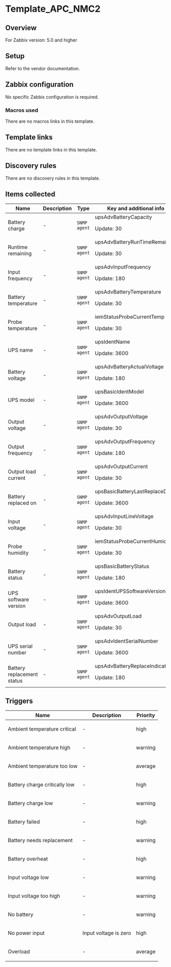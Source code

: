 # Template_APC_NMC2

## Overview

For Zabbix version: 5.0 and higher

## Setup

Refer to the vendor documentation.

## Zabbix configuration

No specific Zabbix configuration is required.

### Macros used

There are no macros links in this template.

## Template links

There are no template links in this template.

## Discovery rules

There are no discovery rules in this template.

## Items collected

|Name|Description|Type|Key and additional info|
|----|-----------|----|----|
|Battery charge|<p>-</p>|`SNMP agent`|upsAdvBatteryCapacity<p>Update: 30</p>|
|Runtime remaining|<p>-</p>|`SNMP agent`|upsAdvBatteryRunTimeRemaining<p>Update: 30</p>|
|Input frequency|<p>-</p>|`SNMP agent`|upsAdvInputFrequency<p>Update: 180</p>|
|Battery temperature|<p>-</p>|`SNMP agent`|upsAdvBatteryTemperature<p>Update: 30</p>|
|Probe temperature|<p>-</p>|`SNMP agent`|iemStatusProbeCurrentTemp<p>Update: 30</p>|
|UPS name|<p>-</p>|`SNMP agent`|upsIdentName<p>Update: 3600</p>|
|Battery voltage|<p>-</p>|`SNMP agent`|upsAdvBatteryActualVoltage<p>Update: 180</p>|
|UPS model|<p>-</p>|`SNMP agent`|upsBasicIdentModel<p>Update: 3600</p>|
|Output voltage|<p>-</p>|`SNMP agent`|upsAdvOutputVoltage<p>Update: 30</p>|
|Output frequency|<p>-</p>|`SNMP agent`|upsAdvOutputFrequency<p>Update: 180</p>|
|Output load current|<p>-</p>|`SNMP agent`|upsAdvOutputCurrent<p>Update: 30</p>|
|Battery replaced on|<p>-</p>|`SNMP agent`|upsBasicBatteryLastReplaceDate<p>Update: 3600</p>|
|Input voltage|<p>-</p>|`SNMP agent`|upsAdvInputLineVoltage<p>Update: 30</p>|
|Probe humidity|<p>-</p>|`SNMP agent`|iemStatusProbeCurrentHumid<p>Update: 30</p>|
|Battery status|<p>-</p>|`SNMP agent`|upsBasicBatteryStatus<p>Update: 180</p>|
|UPS software version|<p>-</p>|`SNMP agent`|upsIdentUPSSoftwareVersion<p>Update: 3600</p>|
|Output load|<p>-</p>|`SNMP agent`|upsAdvOutputLoad<p>Update: 30</p>|
|UPS serial number|<p>-</p>|`SNMP agent`|upsAdvIdentSerialNumber<p>Update: 3600</p>|
|Battery replacement status|<p>-</p>|`SNMP agent`|upsAdvBatteryReplaceIndicator<p>Update: 180</p>|
## Triggers

|Name|Description|Priority|
|----|-----------|----|
|Ambient temperature critical|<p>-</p>|high|
|Ambient temperature high|<p>-</p>|warning|
|Ambient temperature too low|<p>-</p>|average|
|Battery charge critically low|<p>-</p>|high|
|Battery charge low|<p>-</p>|warning|
|Battery failed|<p>-</p>|high|
|Battery needs replacement|<p>-</p>|warning|
|Battery overheat|<p>-</p>|high|
|Input voltage low|<p>-</p>|warning|
|Input voltage too high|<p>-</p>|warning|
|No battery|<p>-</p>|warning|
|No power input|<p>Input voltage is zero</p>|high|
|Overload|<p>-</p>|average|
